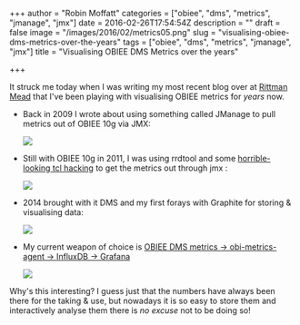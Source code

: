 +++
author = "Robin Moffatt"
categories = ["obiee", "dms", "metrics", "jmanage", "jmx"]
date = 2016-02-26T17:54:54Z
description = ""
draft = false
image = "/images/2016/02/metrics05.png"
slug = "visualising-obiee-dms-metrics-over-the-years"
tags = ["obiee", "dms", "metrics", "jmanage", "jmx"]
title = "Visualising OBIEE DMS Metrics over the years"

+++

It struck me today when I was writing my most recent blog over at [Rittman Mead](http://ritt.md/obi-dms) that I've been playing with visualising OBIEE metrics for *years* now. 

* Back in 2009 I wrote about using something called JManage to pull metrics out of OBIEE 10g via JMX:  

    ![](https://rnm1978.files.wordpress.com/2009/07/jmanage08.png?w=900&h=760)

* Still with OBIEE 10g in 2011, I was using rrdtool and some [horrible-looking tcl hacking](https://rnm1978.wordpress.com/2010/12/06/collecting-obiee-systems-management-data-with-jmx/) to get the metrics out through jmx :

    ![](https://rnm1978.files.wordpress.com/2011/03/graph.png?w=2048&h=542)

* 2014 brought with it DMS and my first forays with Graphite for storing & visualising data: 

    ![](http://www.rittmanmead.com/wp-content/uploads/2014/03/2014-03-26_07-03-19.png)

* My current weapon of choice is [OBIEE DMS metrics -> obi-metrics-agent -> InfluxDB -> Grafana](http://ritt.md/obi-dms)

    ![](http://www.rittmanmead.com/wp-content/uploads/2016/02/metrics05.png)

Why's this interesting? I guess just that the numbers have always been there for the taking & use, but nowadays it is so easy to store them and interactively analyse them there is _no excuse_ not to be doing so!
